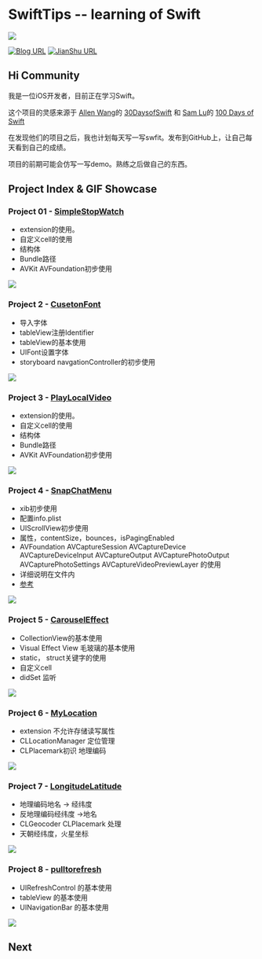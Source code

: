 # SwiftTips -- learning of Swift


![](https://github.com/kaqijiang/SwiftTips/blob/master/index.png?raw=true)

[![Blog URL](https://img.shields.io/badge/Blog-Seven-yellow.svg)](https://kaqijiang.github.io/)
[![JianShu URL](https://img.shields.io/badge/%E7%AE%80%E4%B9%A6-%E5%8D%A1%E5%A5%87%E5%8C%A0-lightgrey.svg)](https://www.jianshu.com/u/bee103cd1f97)

## Hi Community ##

我是一位iOS开发者，目前正在学习Swift。


这个项目的灵感来源于 [Allen Wang](https://twitter.com/creativewang)的 [30DaysofSwift](https://github.com/allenwong/30DaysofSwift) 和 [Sam Lu](https://twitter.com/samvlu)的 [100 Days of Swift](http://samvlu.com/index.html) 

在发现他们的项目之后，我也计划每天写一写swfit。发布到GitHub上，让自己每天看到自己的成绩。

项目的前期可能会仿写一写demo。熟练之后做自己的东西。

## Project Index & GIF Showcase ##

### Project 01 - [SimpleStopWatch](https://github.com/kaqijiang/SwiftTips/tree/master/%5B2%5DStopWatch)

- extension的使用。
- 自定义cell的使用
- 结构体
- Bundle路径
- AVKit AVFoundation初步使用

![](https://raw.githubusercontent.com/kaqijiang/SwiftTips/master/[1]StopWatch/1StopWatch1.gif?raw=true)

### Project 2 - [CusetonFont](https://github.com/kaqijiang/SwiftTips/tree/master/%5B2%5DCusetonFont)

- 导入字体
- tableView注册Identifier
- tableView的基本使用
- UIFont设置字体
- storyboard navgationController的初步使用

![](https://raw.githubusercontent.com/kaqijiang/SwiftTips/master/%5B2%5DCusetonFont/2CusetonFont.gif?raw=true)
   
### Project 3 - [PlayLocalVideo](https://github.com/kaqijiang/SwiftTips/tree/master/%5B3%5DPlayLocalVideo)

- extension的使用。
- 自定义cell的使用
- 结构体
- Bundle路径
- AVKit AVFoundation初步使用

![](https://raw.githubusercontent.com/kaqijiang/SwiftTips/master/%5B3%5DPlayLocalVideo/3PlayLocalVideo.gif?raw=true)


### Project 4 - [SnapChatMenu](https://github.com/kaqijiang/SwiftTips/tree/master/%5B4%5DSnapChatMenu)

 - xib初步使用
 - 配置info.plist
 - UIScrollView初步使用
 - 属性，contentSize，bounces，isPagingEnabled
 - AVFoundation  AVCaptureSession AVCaptureDevice AVCaptureDeviceInput AVCaptureOutput AVCapturePhotoOutput AVCapturePhotoSettings AVCaptureVideoPreviewLayer 的使用
 - 详细说明在文件内
 - [参考](https://www.jianshu.com/p/731ec03c5fcb)

![](https://raw.githubusercontent.com/kaqijiang/SwiftTips/master/%5B4%5DSnapChatMenu/4SnapChatMenu.gif?raw=true)
 
### Project 5 - [CarouselEffect](https://github.com/kaqijiang/SwiftTips/tree/master/%5B5%5DCarouselEffect)
  
 - CollectionView的基本使用
 - Visual Effect View 毛玻璃的基本使用
 - static， struct关键字的使用
 - 自定义cell
 - didSet 监听
  
  ![](https://raw.githubusercontent.com/kaqijiang/SwiftTips/master/%5B5%5DCarouselEffect/5CarouselEffect.gif?raw=true)
       
### Project 6 - [MyLocation](https://github.com/kaqijiang/SwiftTips/tree/master/%5B6%5DMyLocation)

-  extension 不允许存储读写属性
-  CLLocationManager 定位管理
-  CLPlacemark初识 地理编码

![](https://raw.githubusercontent.com/kaqijiang/SwiftTips/master/%5B6%5DMyLocation/6MyLocation.gif?raw=true)
   
### Project 7 - [LongitudeLatitude](https://github.com/kaqijiang/SwiftTips/tree/master/%5B7%5DLongitudeLatitude)

- 地理编码地名 -> 经纬度
- 反地理编码经纬度 ->地名
- CLGeocoder CLPlacemark 处理
- 天朝经纬度，火星坐标

![](https://raw.githubusercontent.com/kaqijiang/SwiftTips/master/%5B7%5DLongitudeLatitude/7LongitudeLatitude.gif?raw=true)
   
### Project 8 - [pulltorefresh](https://github.com/kaqijiang/SwiftTips/tree/master/%5B8%5Dpulltorefresh)
  
  - UIRefreshControl 的基本使用
  - tableView 的基本使用
  - UINavigationBar 的基本使用
  
  ![](https://raw.githubusercontent.com/kaqijiang/SwiftTips/master/%5B8%5Dpulltorefresh/8pulltorefresh.gif?raw=true)
       


## Next ##


 

